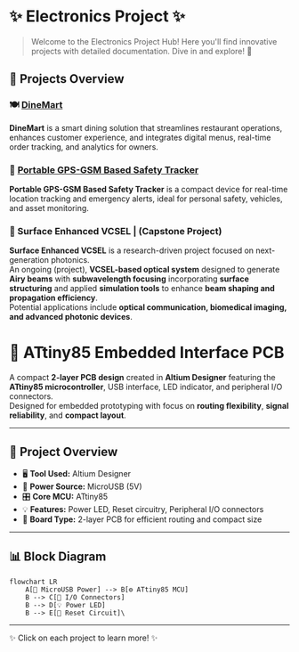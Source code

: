 # ✨ Electronics Project ✨

> Welcome to the Electronics Project Hub! Here you'll find innovative projects with detailed documentation. Dive in and explore! 🚀

## 📁 Projects Overview

### 🍽️ [DineMart](./DineMart/README.md)
**DineMart** is a smart dining solution that streamlines restaurant operations, enhances customer experience, and integrates digital menus, real-time order tracking, and analytics for owners.

### 📡 [Portable GPS-GSM Based Safety Tracker](./Portable-GPS-GSM-Safety-Tracker/README.md)
**Portable GPS-GSM Based Safety Tracker** is a compact device for real-time location tracking and emergency alerts, ideal for personal safety, vehicles, and asset monitoring.

### 🔬 Surface Enhanced VCSEL | (Capstone Project)
**Surface Enhanced VCSEL** is a research-driven project focused on next-generation photonics.  
  An ongoing (project), **VCSEL-based optical system** designed to generate **Airy beams** with **subwavelength focusing** incorporating **surface structuring** and applied **simulation tools** to enhance **beam shaping and propagation efficiency**.  
Potential applications include **optical communication, biomedical imaging, and advanced photonic devices**.

# 🔌 ATtiny85 Embedded Interface PCB  

A compact **2-layer PCB design** created in **Altium Designer** featuring the **ATtiny85 microcontroller**, USB interface, LED indicator, and peripheral I/O connectors.  
Designed for embedded prototyping with focus on **routing flexibility**, **signal reliability**, and **compact layout**.  

---

## 📐 Project Overview
- 🖥️ **Tool Used:** Altium Designer  
- 🔋 **Power Source:** MicroUSB (5V)  
- 🎛️ **Core MCU:** ATtiny85  
- 💡 **Features:** Power LED, Reset circuitry, Peripheral I/O connectors  
- 🧩 **Board Type:** 2-layer PCB for efficient routing and compact size  

---

## 📊 Block Diagram  

```mermaid
flowchart LR
    A[🔌 MicroUSB Power] --> B[⚙️ ATtiny85 MCU]
    B --> C[🔗 I/O Connectors]
    B --> D[💡 Power LED]
    B --> E[🔁 Reset Circuit]\
```

---

✨ Click on each project to learn more! ✨
